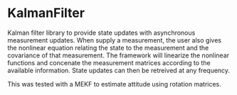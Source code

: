 # KalmanFilter
Kalman filter library to provide state updates with asynchronous measurement updates. When supply a measurement, the user also gives the nonlinear equation relating the state to the measurement and the covariance of that measurement. The framework will linearize the nonlinear functions and concenate the measurement matrices according to the available information. State updates can then be retreived at any frequency.

This was tested with a MEKF to estimate attitude using rotation matrices.
